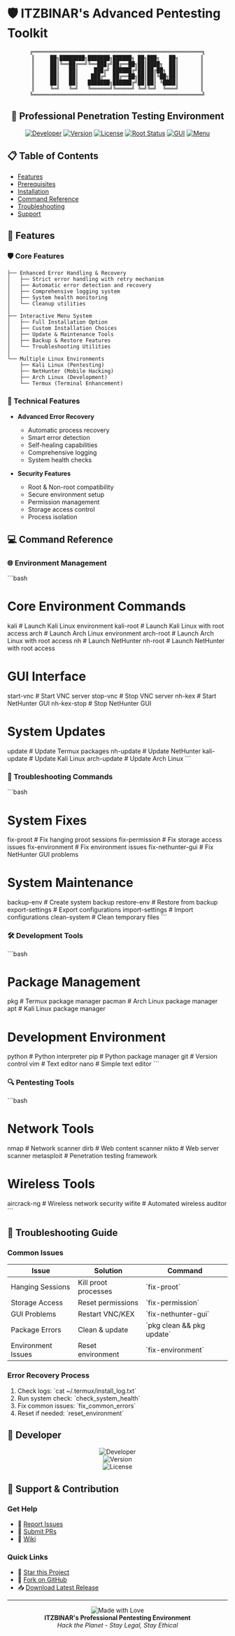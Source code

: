 # 🛡️ ITZBINAR's Advanced Pentesting Toolkit

<div align="center">
  
```ascii
╔══════════════════════════════════════════════════════╗
║     ██╗████████╗███████╗██████╗ ██╗███╗   ██╗       ║
║     ██║╚══██╔══╝╚══███╔╝██╔══██╗██║████╗  ██║       ║
║     ██║   ██║     ███╔╝ ██████╔╝██║██╔██╗ ██║       ║
║     ██║   ██║    ███╔╝  ██╔══██╗██║██║╚██╗██║       ║
║     ██║   ██║   ███████╗██████╔╝██║██║ ╚████║       ║
║     ╚═╝   ╚═╝   ╚══════╝╚═════╝ ╚═╝╚═╝  ╚═══╝       ║
╚══════════════════════════════════════════════════════╝
```

  <h2>🔐 Professional Penetration Testing Environment</h2>
  
  [![Developer](https://img.shields.io/badge/Developer-ITZBINAR-purple.svg?style=for-the-badge)](https://github.com/itz-binar)
  [![Version](https://img.shields.io/badge/Version-2.4-blue.svg?style=for-the-badge)]()
  [![License](https://img.shields.io/badge/License-MIT-green.svg?style=for-the-badge)]()
  [![Root Status](https://img.shields.io/badge/Non--Root-Supported-orange.svg?style=for-the-badge)]()
  [![GUI](https://img.shields.io/badge/GUI-Supported-brightgreen.svg?style=for-the-badge)]()
  [![Menu](https://img.shields.io/badge/Menu-Interactive-yellow.svg?style=for-the-badge)]()
</div>

## 📋 Table of Contents
- [Features](#-features)
- [Prerequisites](#-prerequisites)
- [Installation](#-installation)
- [Command Reference](#-command-reference)
- [Troubleshooting](#-troubleshooting)
- [Support](#-support)

## 🚀 Features

### 🛡️ Core Features
```
├── Enhanced Error Handling & Recovery
│   ├── Strict error handling with retry mechanism
│   ├── Automatic error detection and recovery
│   ├── Comprehensive logging system
│   ├── System health monitoring
│   └── Cleanup utilities
│
├── Interactive Menu System
│   ├── Full Installation Option
│   ├── Custom Installation Choices
│   ├── Update & Maintenance Tools
│   ├── Backup & Restore Features
│   └── Troubleshooting Utilities
│
└── Multiple Linux Environments
    ├── Kali Linux (Pentesting)
    ├── NetHunter (Mobile Hacking)
    ├── Arch Linux (Development)
    └── Termux (Terminal Enhancement)
```

### 🔧 Technical Features
- **Advanced Error Recovery**
  - Automatic process recovery
  - Smart error detection
  - Self-healing capabilities
  - Comprehensive logging
  - System health checks

- **Security Features**
  - Root & Non-root compatibility
  - Secure environment setup
  - Permission management
  - Storage access control
  - Process isolation

## 💻 Command Reference

### 🌐 Environment Management
\`\`\`bash
# Core Environment Commands
kali                    # Launch Kali Linux environment
kali-root              # Launch Kali Linux with root access
arch                    # Launch Arch Linux environment
arch-root              # Launch Arch Linux with root access
nh                     # Launch NetHunter
nh-root                # Launch NetHunter with root access

# GUI Interface
start-vnc              # Start VNC server
stop-vnc               # Stop VNC server
nh-kex                 # Start NetHunter GUI
nh-kex-stop           # Stop NetHunter GUI

# System Updates
update                 # Update Termux packages
nh-update              # Update NetHunter
kali-update           # Update Kali Linux
arch-update           # Update Arch Linux
\`\`\`

### 🔧 Troubleshooting Commands
\`\`\`bash
# System Fixes
fix-proot             # Fix hanging proot sessions
fix-permission        # Fix storage access issues
fix-environment       # Fix environment issues
fix-nethunter-gui    # Fix NetHunter GUI problems

# System Maintenance
backup-env           # Create system backup
restore-env          # Restore from backup
export-settings     # Export configurations
import-settings     # Import configurations
clean-system        # Clean temporary files
\`\`\`

### 🛠️ Development Tools
\`\`\`bash
# Package Management
pkg                  # Termux package manager
pacman               # Arch Linux package manager
apt                  # Kali Linux package manager

# Development Environment
python              # Python interpreter
pip                 # Python package manager
git                 # Version control
vim                 # Text editor
nano                # Simple text editor
\`\`\`

### 🔍 Pentesting Tools
\`\`\`bash
# Network Tools
nmap                # Network scanner
dirb                # Web content scanner
nikto               # Web server scanner
metasploit         # Penetration testing framework

# Wireless Tools
aircrack-ng        # Wireless network security
wifite             # Automated wireless auditor
\`\`\`

## 🚨 Troubleshooting Guide

### Common Issues
| Issue | Solution | Command |
|-------|----------|---------|
| Hanging Sessions | Kill proot processes | \`fix-proot\` |
| Storage Access | Reset permissions | \`fix-permission\` |
| GUI Problems | Restart VNC/KEX | \`fix-nethunter-gui\` |
| Package Errors | Clean & update | \`pkg clean && pkg update\` |
| Environment Issues | Reset environment | \`fix-environment\` |

### Error Recovery Process
1. Check logs: \`cat ~/.termux/install_log.txt\`
2. Run system check: \`check_system_health\`
3. Fix common issues: \`fix_common_errors\`
4. Reset if needed: \`reset_environment\`

## 📱 Developer

<div align="center">
  <img src="https://img.shields.io/badge/Developer-ITZBINAR-purple.svg?style=for-the-badge&logo=github" alt="Developer"/>
  <br/>
  <img src="https://img.shields.io/badge/Version-2.4-blue.svg?style=for-the-badge&logo=v" alt="Version"/>
  <br/>
  <img src="https://img.shields.io/badge/License-MIT-green.svg?style=for-the-badge&logo=license" alt="License"/>
</div>

## 🤝 Support & Contribution

### Get Help
- 📢 [Report Issues](https://github.com/itz-binar/linuxtools/issues)
- 🔧 [Submit PRs](https://github.com/itz-binar/linuxtools/pulls)
- 📖 [Wiki](https://github.com/itz-binar/linuxtools/wiki)

### Quick Links
- 🌟 [Star this Project](https://github.com/itz-binar/linuxtools)
- 🍴 [Fork on GitHub](https://github.com/itz-binar/linuxtools/fork)
- 📥 [Download Latest Release](https://github.com/itz-binar/linuxtools/releases)

---

<div align="center">
  <p>
    <img src="https://img.shields.io/badge/Made%20with-❤️-red.svg?style=for-the-badge" alt="Made with Love"/>
    <br/>
    <strong>ITZBINAR's Professional Pentesting Environment</strong>
    <br/>
    <em>Hack the Planet - Stay Legal, Stay Ethical</em>
  </p>
</div> 
